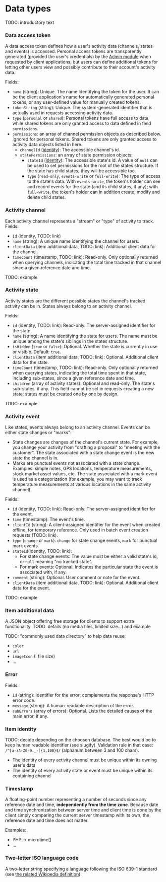 # Data types

TODO: introductory text


### Data access token

A data access token defines how a user's activity data (channels, states and events) is accessed. Personal access tokens are transparently generated (provided the user's credentials) by the [Admin module](/Admin) when requested by client applications, but users can define additional tokens for letting other users view and possibly contribute to their account's activity data.

Fields:

* `name` (string): Unique. The name identifying the token for the user. It can be the client application's name for automatically generated personal tokens, or any user-defined value for manually created tokens.
* `tokenString` (string): Unique. The system-generated identifier that is actually used in requests accessing activity data.
* `type` (`personal` or `shared`): Personal tokens have full access to data, while shared tokens are only granted access to data defined in field `permissions`.
* `permissions`: an array of channel permission objects as described below. Ignored for personal tokens. Shared tokens are only granted access to activity data objects listed in here.
	* `channelId` ([identity](/DataTypes#TODO)): The accessible channel's id.
	* `statePermissions`: an array of state permission objects:
		* `stateId` ([identity](/DataTypes#TODO)): The accessible state's id. A  value of `null` can be used to set permissions for the root of the states structure. If the state has child states, they will be accessible too.
		* `type` (`read-only`, `events-write` or `full-write`): The type of access to the state's data. With `events-write`, the token's holder can see and record events for the state (and its child states, if any); with `full-write`, the token's holder can in addition create, modify and delete child states.


### Activity channel

Each activity channel represents a "stream" or "type" of activity to track.
Fields:

* `id` (identity, TODO: link)
* `name` (string): A unique name identifying the channel for users.
* `clientData` (item additional data, TODO: link): Additional client data for the channel.
* `timeCount` (timestamp, TODO: link): Read-only. Only optionally returned when querying channels, indicating the total time tracked in that channel since a given reference date and time.

TODO: example


### Activity state

Activity states are the different possible states the channel's tracked activity can be in. States always belong to an activity channel.

Fields:

* `id` (identity, TODO: link): Read-only. The server-assigned identifier for the state.
* `name` (string): A name identifying the state for users. The name must be unique among the state's siblings in the states structure.
*  `isHidden` (`true` or `false`): Optional. Whether the state is currently in use or visible. Default: `true`.
* `clientData` (item additional data, TODO: link):  Optional. Additional client data for the state.
* `timeCount` (timestamp, TODO: link): Read-only. Only optionally returned when querying states, indicating the total time spent in that state, including sub-states, since a given reference date and time.
* `children` (array of activity states): Optional and read-only. The state's sub-states, if any. This field cannot be set in requests creating a new state: states must be created one by one by design.

TODO: example


### Activity event

Like states, events always belong to an activity channel. Events can be either state changes or "marks":

* State changes are changes of the channel's current state. For example, you change your activity from "drafting a proposal" to "meeting with the customer". The state associated with a state change event is the new state the channel is in.
* Marks are punctual events not associated with a state change. Examples: simple notes, GPS locations, temperature measurements, stock market asset values, etc. The state associated with a mark event is used as a categorization (for example, you may want to track temperature measurements at various locations in the same activity channel).

Fields:

* `id` (identity, TODO: link): Read-only. The server-assigned identifier for the event.
* `time` (timestamp): The event's time.
* `clientId` (string): A client-assigned identifier for the event when created offline, for temporary reference. Only used in batch event creation requests (TODO: link).
* `type` (`change` or `mark`): `change` for state change events, `mark` for punctual mark events.
* `stateId`(identity, TODO: link):
	* For state change events: The value must be either a valid state's id, or `null` meaning "no tracked state".
	* For mark events: Optional. Indicates the particular state the event is associated with, if any.
* `comment` (string): Optional. User comment or note for the event.
* `clientData` (item additional data, TODO: link):  Optional. Additional client data for the event.

TODO: example


### Item additional data

A JSON object offering free storage for clients to support extra functionality. TODO: details (no media files, limited size...) and example

TODO: "commonly used data directory" to help data reuse:

* `color`
* `url`
* `imageIcon` (! file size)
* ...


### Error

Fields:

* `id` (string): Identifier for the error; complements the response's HTTP error code.
* `message` (string): A human-readable description of the error.
* `subErrors` (array of errors): Optional. Lists the detailed causes of the main error, if any.


### Item identity

TODO: decide depending on the choosen database. The best would be to keep human readable identifier (see slugify). Validation rule in that case: `/^[a-zA-Z0-9._-]{1,100}$/` (alphanum between 3 and 100 chars).

* The identity of every activity channel must be unique within its owning user's data
* The identity of every activity state or event must be unique within its containing channel


### Timestamp

A floating-point number representing a number of seconds since any reference date and time, **independently from the time zone**. Because date and time synchronization between server time and client time is done by the client simply comparing the current server timestamp with its own, the reference date and time does not matter.

Examples:

* PHP -> microtime()
* ...


### Two-letter ISO language code

A two-letter string specifying a language following the ISO 639-1 standard (see [the related Wikipedia definition](http://en.wikipedia.org/wiki/ISO_639-1)).
